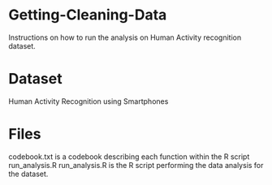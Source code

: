 # Getting-Cleaning-Data
Instructions on how to run the analysis on Human Activity recognition dataset.

# Dataset
Human Activity Recognition using Smartphones

# Files
codebook.txt is a codebook describing each function within the R script run_analysis.R
run_analysis.R is the R script performing the data analysis for the dataset.
